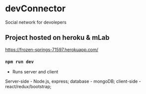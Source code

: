# devConnector
Social network for devolepers

## Project hosted on heroku & mLab 

https://frozen-springs-71597.herokuapp.com/

### `npm run dev`

- Runs server and client

Server-side - Node.js, express; database - mongoDB; client-side - react/redux/bootstrap;
